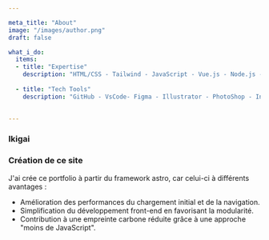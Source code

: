 ```yaml
---

meta_title: "About"
image: "/images/author.png"
draft: false

what_i_do:
  items:
  - title: "Expertise"
    description: "HTML/CSS - Tailwind - JavaScript - Vue.js - Node.js - WordPress - d3 - ionic"
  
  - title: "Tech Tools"
    description: "GitHub - VsCode- Figma - Illustrator - PhotoShop - InDesign"
  

---
```


### Ikigai

### Création de ce site
J'ai crée ce portfolio à partir du framework astro, car celui-ci à différents avantages :
- Amélioration des performances du chargement initial et de la navigation.
- Simplification du développement front-end en favorisant la modularité.
- Contribution à une empreinte carbone réduite grâce à une approche "moins de JavaScript".